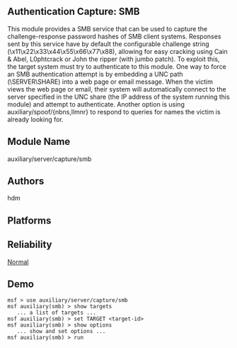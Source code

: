 ## Authentication Capture: SMB

This module provides a SMB service that can be used to 
capture the challenge-response password hashes of SMB client 
systems. Responses sent by this service have by default the 
configurable challenge string 
(\x11\x22\x33\x44\x55\x66\x77\x88), allowing for easy 
cracking using Cain & Abel, L0phtcrack or John the ripper 
(with jumbo patch). To exploit this, the target system must 
try to authenticate to this module. One way to force an SMB 
authentication attempt is by embedding a UNC path 
(\\SERVER\SHARE) into a web page or email message. When the 
victim views the web page or email, their system will 
automatically connect to the server specified in the UNC 
share (the IP address of the system running this module) and 
attempt to authenticate. Another option is using 
auxiliary/spoof/{nbns,llmnr} to respond to queries for names 
the victim is already looking for.


## Module Name
auxiliary/server/capture/smb

## Authors
hdm





## Platforms


## Reliability
[Normal](https://github.com/rapid7/metasploit-framework/wiki/Exploit-Ranking)

## Demo

```
msf > use auxiliary/server/capture/smb
msf auxiliary(smb) > show targets
   ... a list of targets ...
msf auxiliary(smb) > set TARGET <target-id>
msf auxiliary(smb) > show options
   ... show and set options ...
msf auxiliary(smb) > run
```
    
    